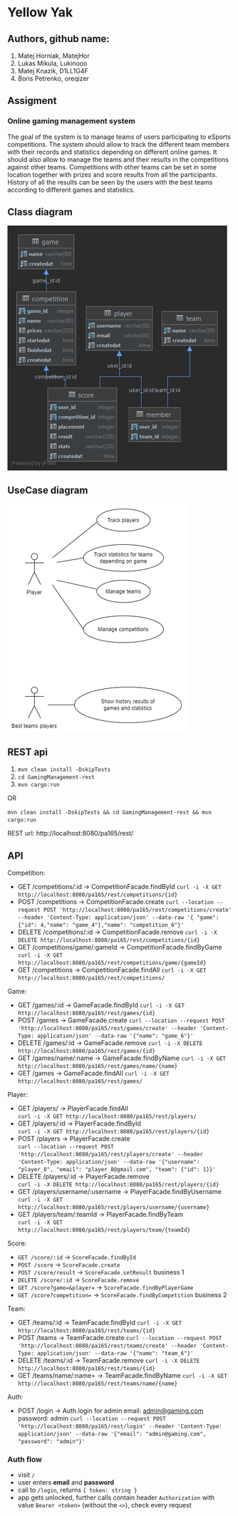 # Yellow Yak

## Authors, github name:
1. Matej Horniak, MatejHor
2. Lukas Mikula, Lukinooo 
3. Matej Knazik, D1LL1G4F
4. Boris Petrenko, oreqizer

## Assigment
### Online gaming management system
The goal of the system is to manage teams of users participating to eSports competitions. The system should allow to
track the different team members with their records and statistics depending on different online games. It should also
allow to manage the teams and their results in the competitions against other teams. Competitions with other teams can
be set in some location together with prizes and score results from all the participants. History of all the results can
be seen by the users with the best teams according to different games and statistics.

##  Class diagram

![Alt text](wiki/ClassDiagram.png?raw=true "Class diagram")

## UseCase diagram

![Alt text](wiki/UseCaseDiagram.PNG "UseCase diagram")

## REST api

1. ```mvn clean install -DskipTests``` 
2. ```cd GamingManagement-rest```
3. ```mvn cargo:run``` 

OR

```mvn clean install -DskipTests && cd GamingManagement-rest && mvn cargo:run```

REST url: http://localhost:8080/pa165/rest/

## API

Competition:
* GET /competitions/:id -> CompetitionFacade.findById
```curl -i -X GET http://localhost:8080/pa165/rest/competitions/{id}```
* POST /competitions -> CompetitionFacade.create
```curl --location --request POST 'http://localhost:8080/pa165/rest/competitions/create' --header 'Content-Type: application/json' --data-raw '{ "game": {"id": 4,"name": "game_4"},"name": "competition_6"}'```
* DELETE /competitions/:id -> CompetitionFacade.remove
```curl -i -X DELETE http://localhost:8080/pa165/rest/competitions/{id}```
* GET /competitions/game/:gameId -> CompetitionFacade.findByGame
```curl -i -X GET http://localhost:8080/pa165/rest/competitions/game/{gameId}```
* GET /competitions -> CompetitionFacade.findAll
  ```curl -i -X GET http://localhost:8080/pa165/rest/competitions/```

Game:
* GET /games/:id -> GameFacade.findById
```curl -i -X GET http://localhost:8080/pa165/rest/games/{id}```
* POST /games -> GameFacade.create
```curl --location --request POST 'http://localhost:8080/pa165/rest/games/create' --header 'Content-Type: application/json' --data-raw '{"name": "game_6"}'```
* DELETE /games/:id -> GameFacade.remove
```curl -i -X DELETE http://localhost:8080/pa165/rest/games/{id}```
* GET /games/name/:name -> GameFacade.findByName
```curl -i -X GET http://localhost:8080/pa165/rest/games/name/{name}```
* GET /games -> GameFacade.findAll
```curl -i -X GET http://localhost:8080/pa165/rest/games/```

Player:
* GET /players/ -> PlayerFacade.findAll  
```curl -i -X GET http://localhost:8080/pa165/rest/players/```
* GET /players/:id -> PlayerFacade.findById  
```curl -i -X GET http://localhost:8080/pa165/rest/players/{id}```
* POST /players -> PlayerFacade.create  
```curl --location --request POST 'http://localhost:8080/pa165/rest/players/create' --header 'Content-Type: application/json' --data-raw '{"username": "player_8", "email": "player_8@gmail.com", "team": {"id": 1}}'```
* DELETE /players/:id -> PlayerFacade.remove  
```curl -i -X DELETE http://localhost:8080/pa165/rest/players/{id}```
* GET /players/username/:username -> PlayerFacade.findByUsername  
```curl -i -X GET http://localhost:8080/pa165/rest/players/username/{username}```
* GET /players/team/:teamId -> PlayerFacade.findByTeam  
```curl -i -X GET http://localhost:8080/pa165/rest/players/team/{teamId}```

Score:
* `GET /score/:id` -> `ScoreFacade.findById`
* `POST /score` -> `ScoreFacade.create`
* `POST /score/result` -> `ScoreFacade.setResult` business 1
* `DELETE /score/:id` -> `ScoreFacade.remove`
* `GET /score?game=&player=` -> `ScoreFacade.findByPlayerGame`
* `GET /score?competition=` -> `ScoreFacade.findByCompetition` business 2
  
Team:
* GET /teams/:id -> TeamFacade.findById
```curl -i -X GET http://localhost:8080/pa165/rest/teams/{id}```
* POST /teams -> TeamFacade.create
```curl --location --request POST 'http://localhost:8080/pa165/rest/teams/create' --header 'Content-Type: application/json' --data-raw '{"name": "team_6"}'```
* DELETE /teams/:id -> TeamFacade.remove
```curl -i -X DELETE http://localhost:8080/pa165/rest/teams/{id}```
* GET /teams/name/:name= -> TeamFacade.findByName
```curl -i -X GET http://localhost:8080/pa165/rest/teams/name/{name}```

Auth:
* POST /login -> Auth.login for admin email: admin@gaming.com password: admin
```curl --location --request POST 'http://localhost:8080/pa165/rest/login' --header 'Content-Type: application/json' --data-raw '{"email": "admin@gaming.com", "password": "admin"}'```

### Auth flow

- visit `/`
- user enters **email** and **password**
- call to `/login`, returns `{ token: string }`
- app gets unlocked, further calls contain header `Authorization` with value
  `Bearer <token>` (without the `<>`), check every request

